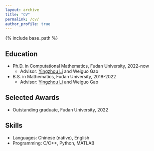 ```yaml
---
layout: archive
title: "CV"
permalink: /cv/
author_profile: true
---
```


{% include base_path %}

## Education

* Ph.D. in Computational Mathematics, Fudan University, 2022-now
  * Advisor: [Yingzhou Li](https://yingzhouli.com/) and Weiguo Gao
* B.S. in Mathematics, Fudan University, 2018-2022
  * Advisor: [Yingzhou Li](https://yingzhouli.com/) and Weiguo Gao

## Selected Awards

* Outstanding graduate, Fudan University, 2022

## Skills

* Languages: Chinese (native), English
* Programming: C/C++, Python, MATLAB
